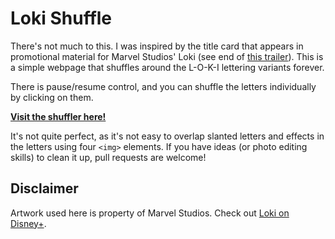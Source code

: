 Loki Shuffle
============

There's not much to this. I was inspired by the title card that appears in promotional material for Marvel Studios' Loki (see end of [this trailer](https://youtu.be/G4JuopziR3Q)). This is a simple webpage that shuffles around the L-O-K-I lettering variants forever.

There is pause/resume control, and you can shuffle the letters individually by clicking on them.

**[Visit the shuffler here!](https://antrikshy.com/LokiShuffle)**

It's not quite perfect, as it's not easy to overlap slanted letters and effects in the letters using four `<img>` elements. If you have ideas (or photo editing skills) to clean it up, pull requests are welcome!

Disclaimer
----------

Artwork used here is property of Marvel Studios. Check out [Loki on Disney+](https://www.disneyplus.com/series/loki/6pARMvILBGzF).

